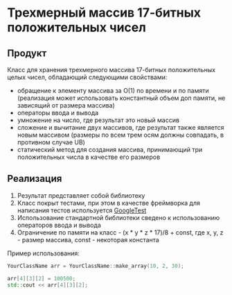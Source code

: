 # Трехмерный массив 17-битных положительных чисел

## Продукт

Класс для хранения трехмерного массива 17-битных положительных целых чисел, обладающий следующими свойствами:

- обращение к элементу массива за O(1) по времени и по памяти (реализация может использовать константный объем доп
  памяти, не зависящий от размера массива)
- операторы ввода и вывода
- умножение на число, где результат это новый массив
- сложение и вычитание двух массивов, где результат также является новым массивом (размеры по всем трем осям должны
  совпадать, в противном случае UB)
- статический метод для создания массива, принимающий три
  положительных числа в качестве его размеров

## Реализация

1. Результат представляет собой библиотеку
2. Класс покрыт тестами, при этом в качестве фреймворка для написания тестов
   используется [GoogleTest](https://google.github.io/googletest/)
3. Использование стандартной библиотеки сведено к использованию операторов ввода и вывода
4. Ограничение по памяти на класс - (x * y * z * 17)/8 + const, где x, y, z - размер массива, const - некоторая
   константа

Пример использования:

```cpp
YourClassName arr = YourClassName::make_array(10, 2, 30);

arr[4][3][2] = 100500;
std::cout << arr[4][3][2];
```